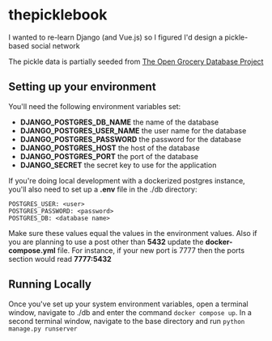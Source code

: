 # thepicklebook

I wanted to re-learn Django (and Vue.js) so I figured I'd design a pickle-based social network

The pickle data is partially seeded from [The Open Grocery Database Project](https://www.grocery.com/open-grocery-database-project/)

## Setting up your environment

You'll need the following environment variables set:

- **DJANGO_POSTGRES_DB_NAME** the name of the database
- **DJANGO_POSTGRES_USER_NAME** the user name for the database
- **DJANGO_POSTGRES_PASSWORD** the password for the database
- **DJANGO_POSTGRES_HOST** the host of the database
- **DJANGO_POSTGRES_PORT** the port of the database
- **DJANGO_SECRET** the secret key to use for the application

If you're doing local development with a dockerized postgres instance, you'll also need to set up a **.env** file in the ./db directory:

```
POSTGRES_USER: <user>
POSTGRES_PASSWORD: <password>
POSTGRES_DB: <database name>
```

Make sure these values equal the values in the environment values. Also if you are planning to use a post other than **5432** update the **docker-compose.yml** file. For instance, if your new port is 7777 then the ports section would read **7777:5432**

## Running Locally

Once you've set up your system environment variables, open a terminal window, navigate to ./db and enter the command `docker compose up`. In a second terminal window, navigate to the base directory and run `python manage.py runserver`